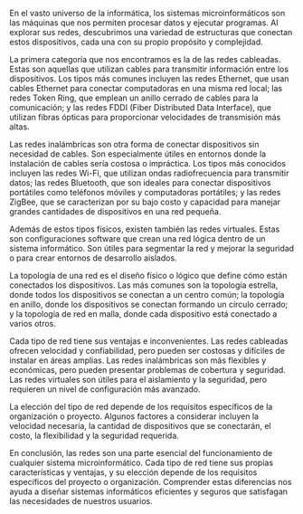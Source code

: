 En el vasto universo de la informática, los sistemas microinformáticos son las máquinas que nos permiten procesar datos y ejecutar programas. Al explorar sus redes, descubrimos una variedad de estructuras que conectan estos dispositivos, cada una con su propio propósito y complejidad.

La primera categoría que nos encontramos es la de las redes cableadas. Estas son aquellas que utilizan cables para transmitir información entre los dispositivos. Los tipos más comunes incluyen las redes Ethernet, que usan cables Ethernet para conectar computadoras en una misma red local; las redes Token Ring, que emplean un anillo cerrado de cables para la comunicación; y las redes FDDI (Fiber Distributed Data Interface), que utilizan fibras ópticas para proporcionar velocidades de transmisión más altas.

Las redes inalámbricas son otra forma de conectar dispositivos sin necesidad de cables. Son especialmente útiles en entornos donde la instalación de cables sería costosa o impráctica. Los tipos más conocidos incluyen las redes Wi-Fi, que utilizan ondas radiofrecuencia para transmitir datos; las redes Bluetooth, que son ideales para conectar dispositivos portátiles como teléfonos móviles y computadoras portátiles; y las redes ZigBee, que se caracterizan por su bajo costo y capacidad para manejar grandes cantidades de dispositivos en una red pequeña.

Además de estos tipos físicos, existen también las redes virtuales. Estas son configuraciones software que crean una red lógica dentro de un sistema informático. Son útiles para segmentar la red y mejorar la seguridad o para crear entornos de desarrollo aislados.

La topología de una red es el diseño físico o lógico que define cómo están conectados los dispositivos. Las más comunes son la topología estrella, donde todos los dispositivos se conectan a un centro común; la topología en anillo, donde los dispositivos se conectan formando un círculo cerrado; y la topología de red en malla, donde cada dispositivo está conectado a varios otros.

Cada tipo de red tiene sus ventajas e inconvenientes. Las redes cableadas ofrecen velocidad y confiabilidad, pero pueden ser costosas y difíciles de instalar en áreas amplias. Las redes inalámbricas son más flexibles y económicas, pero pueden presentar problemas de cobertura y seguridad. Las redes virtuales son útiles para el aislamiento y la seguridad, pero requieren un nivel de configuración más avanzado.

La elección del tipo de red depende de los requisitos específicos de la organización o proyecto. Algunos factores a considerar incluyen la velocidad necesaria, la cantidad de dispositivos que se conectarán, el costo, la flexibilidad y la seguridad requerida.

En conclusión, las redes son una parte esencial del funcionamiento de cualquier sistema microinformático. Cada tipo de red tiene sus propias características y ventajas, y su elección depende de los requisitos específicos del proyecto o organización. Comprender estas diferencias nos ayuda a diseñar sistemas informáticos eficientes y seguros que satisfagan las necesidades de nuestros usuarios.
